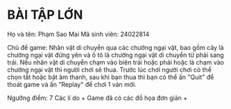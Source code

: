 #                                                                  BÀI TẬP LỚN #
 Họ và tên: Phạm Sao Mai
 Mã sinh viên: 24022814

 Chủ đề game: Nhân vật di chuyển qua các chướng ngại vật, bao gồm cây là chướng ngại vật đứng yên và ô tô là chướng ngại vật di chuyển từ phải sang trái. Nếu nhân vật di chuyển chạm vào biên trái hoặc phải 
              hoặc là chạm vào chướng ngại vật thì người chơi sẽ thua. Trước lúc chơi người chơi có thể chọn tắt hoặc bật âm thanh, sau khi bạn thua thì bạn có thể ấn "Quit" để thoát game và ấn "Replay" để 
              chơi 1 ván mới.

 Ngưỡng điểm: 7
 Các lí do
       + Game đã có các đồ họa đơn giản
       +
